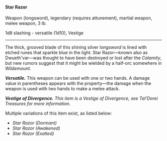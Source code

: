 #### Star Razor

Weapon (longsword), legendary (requires attunement), martial weapon, melee weapon, 3 lb.

1d8 slashing  - versatile (1d10), Vestige

---

The thick, grooved blade of this shining silver *longsword* is lined with etched runes that sparkle blue in the light. Star Razor—known also as Dwueth'var—was thought to have been destroyed or lost after the *Calamity*, but new rumors suggest that it might be wielded by a half-orc somewhere in *Wildemount*.

***Versatile.*** This weapon can be used with one or two hands. A damage value in parentheses appears with the property—the damage when the weapon is used with two hands to make a melee attack.

***Vestige of Divergence.*** *This item is a Vestige of Divergence, see *Tal'Dorei Treasures* for more information.*

Multiple variations of this item exist, as listed below:

- *Star Razor (Dormant)*
- *Star Razor (Awakened)*
- *Star Razor (Exalted)*